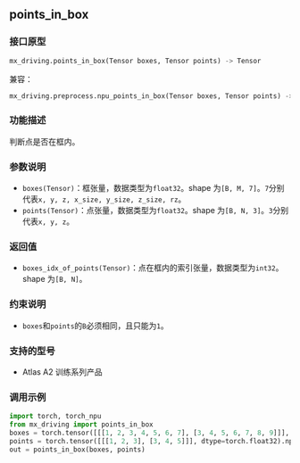 ## points_in_box
### 接口原型
```python
mx_driving.points_in_box(Tensor boxes, Tensor points) -> Tensor
```
兼容：
```python
mx_driving.preprocess.npu_points_in_box(Tensor boxes, Tensor points) -> Tensor
```

### 功能描述
判断点是否在框内。
### 参数说明
- `boxes(Tensor)`：框张量，数据类型为`float32`。shape 为`[B, M, 7]`。`7`分别代表`x, y, z, x_size, y_size, z_size, rz`。
- `points(Tensor)`：点张量，数据类型为`float32`。shape 为`[B, N, 3]`。`3`分别代表`x, y, z`。
### 返回值
- `boxes_idx_of_points(Tensor)`：点在框内的索引张量，数据类型为`int32`。shape 为`[B, N]`。
### 约束说明
- `boxes`和`points`的`B`必须相同，且只能为`1`。
### 支持的型号
- Atlas A2 训练系列产品
### 调用示例
```python
import torch, torch_npu
from mx_driving import points_in_box
boxes = torch.tensor([[[1, 2, 3, 4, 5, 6, 7], [3, 4, 5, 6, 7, 8, 9]]], dtype=torch.float32).npu()
points = torch.tensor([[[1, 2, 3], [3, 4, 5]]], dtype=torch.float32).npu()
out = points_in_box(boxes, points)
```